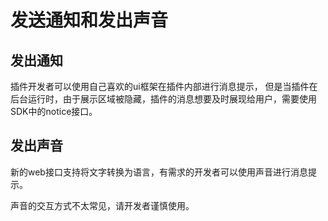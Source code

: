 # 发送通知和发出声音

## 发出通知

插件开发者可以使用自己喜欢的ui框架在插件内部进行消息提示，
但是当插件在后台运行时，由于展示区域被隐藏，插件的消息想要及时展现给用户，需要使用SDK中的notice接口。

## 发出声音

新的web接口支持将文字转换为语言，有需求的开发者可以使用声音进行消息提示。

声音的交互方式不太常见，请开发者谨慎使用。